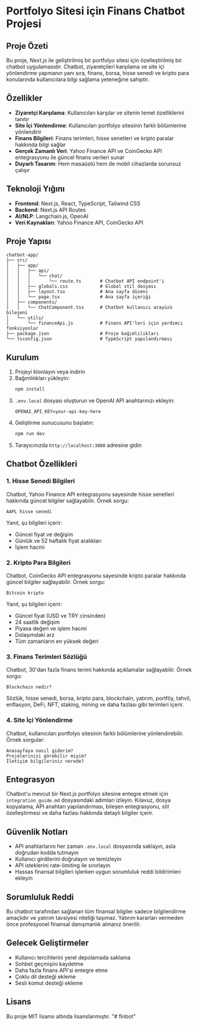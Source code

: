 # Portfolyo Sitesi için Finans Chatbot Projesi

## Proje Özeti

Bu proje, Next.js ile geliştirilmiş bir portfolyo sitesi için özelleştirilmiş bir chatbot uygulamasıdır. Chatbot, ziyaretçileri karşılama ve site içi yönlendirme yapmanın yanı sıra, finans, borsa, hisse senedi ve kripto para konularında kullanıcılara bilgi sağlama yeteneğine sahiptir.

## Özellikler

- **Ziyaretçi Karşılama**: Kullanıcıları karşılar ve sitenin temel özelliklerini tanıtır
- **Site İçi Yönlendirme**: Kullanıcıları portfolyo sitesinin farklı bölümlerine yönlendirir
- **Finans Bilgileri**: Finans terimleri, hisse senetleri ve kripto paralar hakkında bilgi sağlar
- **Gerçek Zamanlı Veri**: Yahoo Finance API ve CoinGecko API entegrasyonu ile güncel finans verileri sunar
- **Duyarlı Tasarım**: Hem masaüstü hem de mobil cihazlarda sorunsuz çalışır

## Teknoloji Yığını

- **Frontend**: Next.js, React, TypeScript, Tailwind CSS
- **Backend**: Next.js API Routes
- **AI/NLP**: Langchain.js, OpenAI
- **Veri Kaynakları**: Yahoo Finance API, CoinGecko API

## Proje Yapısı

```
chatbot-app/
├── src/
│   ├── app/
│   │   ├── api/
│   │   │   └── chat/
│   │   │       └── route.ts       # Chatbot API endpoint'i
│   │   ├── globals.css            # Global stil dosyası
│   │   ├── layout.tsx             # Ana sayfa düzeni
│   │   └── page.tsx               # Ana sayfa içeriği
│   ├── components/
│   │   └── ChatComponent.tsx      # Chatbot kullanıcı arayüzü bileşeni
│   └── utils/
│       └── financeApi.js          # Finans API'leri için yardımcı fonksiyonlar
├── package.json                   # Proje bağımlılıkları
└── tsconfig.json                  # TypeScript yapılandırması
```

## Kurulum

1. Projeyi klonlayın veya indirin
2. Bağımlılıkları yükleyin:
   ```bash
   npm install
   ```
3. `.env.local` dosyası oluşturun ve OpenAI API anahtarınızı ekleyin:
   ```
   OPENAI_API_KEY=your-api-key-here
   ```
4. Geliştirme sunucusunu başlatın:
   ```bash
   npm run dev
   ```
5. Tarayıcınızda `http://localhost:3000` adresine gidin

## Chatbot Özellikleri

### 1. Hisse Senedi Bilgileri

Chatbot, Yahoo Finance API entegrasyonu sayesinde hisse senetleri hakkında güncel bilgiler sağlayabilir. Örnek sorgu:

```
AAPL hisse senedi
```

Yanıt, şu bilgileri içerir:
- Güncel fiyat ve değişim
- Günlük ve 52 haftalık fiyat aralıkları
- İşlem hacmi

### 2. Kripto Para Bilgileri

Chatbot, CoinGecko API entegrasyonu sayesinde kripto paralar hakkında güncel bilgiler sağlayabilir. Örnek sorgu:

```
Bitcoin kripto
```

Yanıt, şu bilgileri içerir:
- Güncel fiyat (USD ve TRY cinsinden)
- 24 saatlik değişim
- Piyasa değeri ve işlem hacmi
- Dolaşımdaki arz
- Tüm zamanların en yüksek değeri

### 3. Finans Terimleri Sözlüğü

Chatbot, 30'dan fazla finans terimi hakkında açıklamalar sağlayabilir. Örnek sorgu:

```
Blockchain nedir?
```

Sözlük, hisse senedi, borsa, kripto para, blockchain, yatırım, portföy, tahvil, enflasyon, DeFi, NFT, staking, mining ve daha fazlası gibi terimleri içerir.

### 4. Site İçi Yönlendirme

Chatbot, kullanıcıları portfolyo sitesinin farklı bölümlerine yönlendirebilir. Örnek sorgular:

```
Anasayfaya nasıl giderim?
Projelerinizi görebilir miyim?
İletişim bilgileriniz nerede?
```

## Entegrasyon

Chatbot'u mevcut bir Next.js portfolyo sitesine entegre etmek için `integration_guide.md` dosyasındaki adımları izleyin. Kılavuz, dosya kopyalama, API anahtarı yapılandırması, bileşen entegrasyonu, stil özelleştirmesi ve daha fazlası hakkında detaylı bilgiler içerir.

## Güvenlik Notları

- API anahtarlarını her zaman `.env.local` dosyasında saklayın, asla doğrudan kodda tutmayın
- Kullanıcı girdilerini doğrulayın ve temizleyin
- API isteklerini rate-limiting ile sınırlayın
- Hassas finansal bilgileri işlerken uygun sorumluluk reddi bildirimleri ekleyin

## Sorumluluk Reddi

Bu chatbot tarafından sağlanan tüm finansal bilgiler sadece bilgilendirme amaçlıdır ve yatırım tavsiyesi niteliği taşımaz. Yatırım kararları vermeden önce profesyonel finansal danışmanlık almanız önerilir.

## Gelecek Geliştirmeler

- Kullanıcı tercihlerini yerel depolamada saklama
- Sohbet geçmişini kaydetme
- Daha fazla finans API'si entegre etme
- Çoklu dil desteği ekleme
- Sesli komut desteği ekleme

## Lisans

Bu proje MIT lisansı altında lisanslanmıştır.
"# finbot" 
